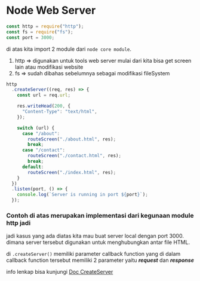 # Node Web Server

``` javascript
const http = require("http");
const fs = require("fs");
const port = 3000;
```

di atas kita import 2 module dari `node core module`.

1. http => digunakan untuk tools web server mulai dari kita bisa get screen lain atau modifikasi website
2. fs => sudah dibahas sebelumnya sebagai modifikasi fileSystem

``` javascript
http
  .createServer((req, res) => {
    const url = req.url;

    res.writeHead(200, {
      "Content-Type": "text/html",
    });

    switch (url) {
      case "/about":
        routeScreen("./about.html", res);
        break;
      case "/contact":
        routeScreen("./contact.html", res);
        break;
      default:
        routeScreen("./index.html", res);
    }
  })
  .listen(port, () => {
    console.log(`Server is running in port ${port}`);
  });
```

### Contoh di atas merupakan implementasi dari kegunaan module http jadi

jadi kasus yang ada diatas kita mau buat server local dengan port 3000. dimana server tersebut digunakan untuk menghubungkan antar file HTML.

di `.createServer()` memiliki parameter callback function yang di dalam callback function tersebut memiliki 2 parameter yaitu ***request*** dan ***response*** 

info lenkap bisa kunjungi [Doc CreateServer]('https://nodejs.org/dist/latest-v16.x/docs/api/http.html#httpcreateserveroptions-requestlistener')
